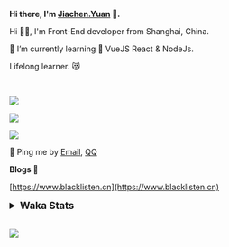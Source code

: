 <!-- <img align="right" src="https://github-readme-stats.vercel.app/api/top-langs/?username=blacklisten&layout=compact" /> -->

**Hi there, I'm [Jiachen.Yuan](https://www.blacklisten.cn) 👋.**

Hi 🙋‍♂️, I'm Front-End developer from Shanghai, China.

🌱 I’m currently learning 🥀 VueJS  React & NodeJs.

Lifelong learner. 😻

<br />

<img src="https://github-readme-stats.vercel.app/api/top-langs/?username=aaditkamat&layout=compact" /><br />

<img src="https://github-readme-stats.vercel.app/api?username=blacklisten&count_private=true&show_icons=true" /><br />

<img src="https://github-readme-stats.vercel.app/api/wakatime?username=blacklisten&layout=compact" /><br />



💬 Ping me by [Email](mailto:black_listen@163.com), [QQ](http://wpa.qq.com/msgrd?v=3&uin=756319278&site=%E5%9C%A8%E7%BA%BF%E5%AE%A2%E6%9C%8D&menu=yes)

<!-- I am Into , 🙏 -->

<!-- Javascript, Web Development, H5, MicroProgram, NodeJs, Electron... 😼 -->

<!--[![Top Langs](https://github-readme-stats.vercel.app/api/top-langs/?username=blacklisten&layout=compact)](https://github.com/anuraghazra/github-readme-stats)-->

<!--![ReadMe Card](https://github-readme-stats.vercel.app/api?username=blacklisten&show_icons=true&theme=radical)-->

**Blogs 🌱**

[https://www.blacklisten.cn](https://www.blacklisten.cn)

<details>
 <summary style="font-size:1.25em"><strong>Waka Stats </strong></summary><br>
<!--START_SECTION:waka-->
![Code Time](http://img.shields.io/badge/Code%20Time-1%2C106%20hrs%2035%20mins-blue)

![Profile Views](http://img.shields.io/badge/Profile%20Views-0-blue)

**🐱 My GitHub Data** 

> 🏆 4 Contributions in the Year 2022
 > 
> 📦 258.5 kB Used in GitHub's Storage 
 > 
> 💼 Opted to Hire
 > 
> 📜 48 Public Repositories 
 > 
> 🔑 4 Private Repositories  
 > 
**I'm an Early 🐤** 

```text
🌞 Morning    3 commits      █░░░░░░░░░░░░░░░░░░░░░░░░   5.66% 
🌆 Daytime    32 commits     ███████████████░░░░░░░░░░   60.38% 
🌃 Evening    18 commits     ████████░░░░░░░░░░░░░░░░░   33.96% 
🌙 Night      0 commits      ░░░░░░░░░░░░░░░░░░░░░░░░░   0.0%

```
📅 **I'm Most Productive on Friday** 

```text
Monday       1 commits      ░░░░░░░░░░░░░░░░░░░░░░░░░   1.89% 
Tuesday      6 commits      ██░░░░░░░░░░░░░░░░░░░░░░░   11.32% 
Wednesday    6 commits      ██░░░░░░░░░░░░░░░░░░░░░░░   11.32% 
Thursday     15 commits     ███████░░░░░░░░░░░░░░░░░░   28.3% 
Friday       23 commits     ██████████░░░░░░░░░░░░░░░   43.4% 
Saturday     1 commits      ░░░░░░░░░░░░░░░░░░░░░░░░░   1.89% 
Sunday       1 commits      ░░░░░░░░░░░░░░░░░░░░░░░░░   1.89%

```


📊 **This Week I Spent My Time On** 

```text
⌚︎ Time Zone: Asia/Shanghai

💬 Programming Languages: 
TypeScript               11 hrs 43 mins      █████████████████░░░░░░░░   68.81% 
Vue.js                   2 hrs 36 mins       ███░░░░░░░░░░░░░░░░░░░░░░   15.29% 
JSON                     1 hr 34 mins        ██░░░░░░░░░░░░░░░░░░░░░░░   9.25% 
JavaScript               57 mins             █░░░░░░░░░░░░░░░░░░░░░░░░   5.64% 
CSS                      8 mins              ░░░░░░░░░░░░░░░░░░░░░░░░░   0.8%

🔥 Editors: 
VS Code                  17 hrs 2 mins       █████████████████████████   100.0%

🐱‍💻 Projects: 
AppFreightBikeMP         3 hrs 53 mins       █████░░░░░░░░░░░░░░░░░░░░   22.81% 
AppBosOrderWeb           2 hrs 40 mins       ████░░░░░░░░░░░░░░░░░░░░░   15.68% 
AppRomeMetaWeb           2 hrs 36 mins       ███░░░░░░░░░░░░░░░░░░░░░░   15.28% 
AppAgentAdminMetaWeb     2 hrs 9 mins        ███░░░░░░░░░░░░░░░░░░░░░░   12.67% 
BackOhoPackages          1 hr 50 mins        ██░░░░░░░░░░░░░░░░░░░░░░░   10.79%

💻 Operating System: 
Mac                      17 hrs 2 mins       █████████████████████████   100.0%

```

**I Mostly Code in JavaScript** 

```text
JavaScript               18 repos            ██████████░░░░░░░░░░░░░░░   42.86% 
Vue                      11 repos            ██████░░░░░░░░░░░░░░░░░░░   26.19% 
TypeScript               6 repos             ███░░░░░░░░░░░░░░░░░░░░░░   14.29% 
HTML                     4 repos             ██░░░░░░░░░░░░░░░░░░░░░░░   9.52% 
CSS                      1 repo              ░░░░░░░░░░░░░░░░░░░░░░░░░   2.38%

```


**Timeline**

![Chart not found](https://raw.githubusercontent.com/blacklisten/blacklisten/master/charts/bar_graph.png) 


 Last Updated on 18/10/2022 19:06:16 UTC
<!--END_SECTION:waka-->
</details>

<br />

<!--
**blacklisten/blacklisten** is a ✨ _special_ ✨ repository because its `README.md` (this file) appears on your GitHub profile.

Here are some ideas to get you started:

- 🔭 I’m currently working on ...
- 🌱 I’m currently learning ...
- 👯 I’m looking to collaborate on ...
- 🤔 I’m looking for help with ...
- 💬 Ask me about ...
- 📫 How to reach me: ...
- 😄 Pronouns: ...
- ⚡ Fun fact: ...
-->

![](http://profile-counter.glitch.me/blacklisten/count.svg)
